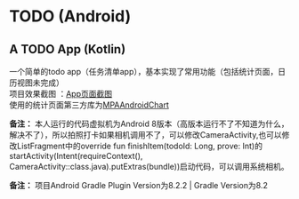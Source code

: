 # TODO (Android)
## A TODO App (Kotlin)
一个简单的todo app（任务清单app），基本实现了常用功能（包括统计页面，日历视图未完成）<br>
项目效果截图 ：[App页面截图](AppShot)<br>
使用的统计页面第三方库为[MPAAndroidChart](https://github.com/PhilJay/MPAndroidChart.git)


**备注：** 本人运行的代码虚拟机为Android 8版本（高版本运行不了不知道为什么，解决不了），所以拍照打卡如果相机调用不了，可以修改CameraActivity,也可以修改ListFragment中的override fun finishItem(todoId: Long, prove: Int)的startActivity(Intent(requireContext(), CameraActivity::class.java).putExtras(bundle))启动代码，可以调用系统相机。

**备注：** 项目Android Gradle Plugin Version为8.2.2 |  Gradle Version为8.2
